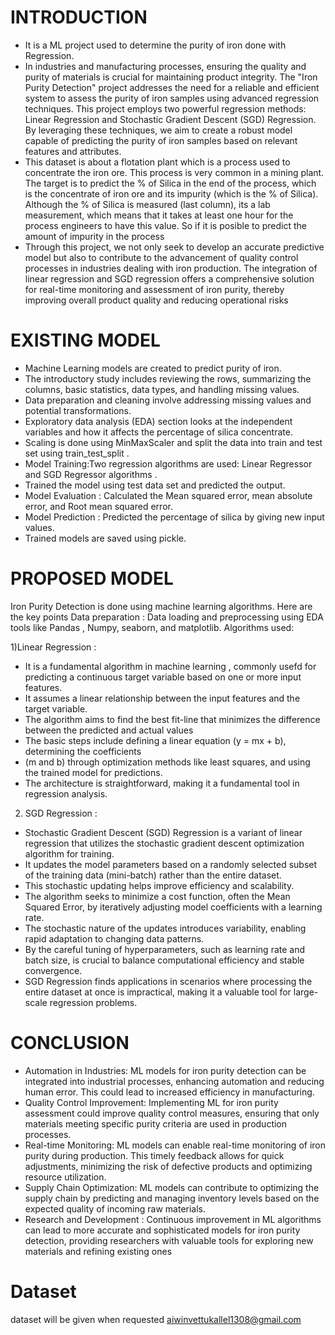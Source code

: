 # INTRODUCTION
* It is a ML project used to determine the purity of iron done with Regression.
* In industries and manufacturing processes, ensuring the quality and purity of materials is crucial for maintaining product integrity. The "Iron Purity Detection" project addresses the need for a reliable and efficient system to assess the purity of iron samples using advanced regression techniques. This project employs two powerful regression methods: Linear Regression and Stochastic Gradient Descent (SGD) Regression. By leveraging these techniques, we aim to create a robust model capable of predicting the purity of iron samples based on relevant features and attributes.
* This dataset is about a flotation plant which is a process used to concentrate the iron ore. This process is very common in a mining plant. The target is to predict the % of Silica in the end of the process, which is the concentrate of iron ore and its impurity (which is the % of Silica). Although the % of Silica is measured (last column), its a lab measurement, which means that it takes at least one hour for the process engineers to have this value. So if it is posible to predict the amount of impurity in the process 
* Through this project, we not only seek to develop an accurate predictive model but also to contribute to the advancement of quality control processes in industries dealing with iron production. The integration of linear regression and SGD regression offers a comprehensive solution for real-time monitoring and assessment of iron purity, thereby improving overall product quality and reducing operational risks

# EXISTING MODEL
* Machine Learning models are created to predict purity of iron.
* The introductory study includes reviewing the rows, summarizing the columns, basic statistics, data types, and handling missing values.
* Data preparation and cleaning involve addressing missing values and potential transformations. 
* Exploratory data analysis (EDA) section looks at the independent variables and how it affects the percentage of silica concentrate. 
* Scaling is done using MinMaxScaler and split the data into train and test set using train_test_split .
* Model Training:Two regression algorithms are used: Linear Regressor and SGD Regressor algorithms .
* Trained the model using test data set and predicted the output.
* Model Evaluation : Calculated the Mean squared error, mean absolute error, and Root mean squared error.
* Model Prediction : Predicted  the percentage of silica by giving new input values.
* Trained models are saved using  pickle.

# PROPOSED MODEL
Iron Purity Detection is done using machine learning algorithms. Here are the key points
Data preparation :  Data loading and preprocessing using EDA tools like Pandas , Numpy, seaborn, and matplotlib.
Algorithms used: 

1)Linear Regression : 
* It is a fundamental algorithm in machine learning , commonly usefd for predicting  a continuous target variable based on one or more input features. 
* It assumes a linear relationship between the input features and the target variable.
* The algorithm aims to find the best fit-line that minimizes the difference between the predicted and actual values
* The basic steps include defining a linear equation (y = mx + b), determining the coefficients 
* (m and b) through optimization methods like least squares, and using the trained model for predictions. 
* The architecture is straightforward, making it a fundamental tool in regression analysis.
2) SGD Regression :
* Stochastic Gradient Descent (SGD) Regression is a variant of linear regression that utilizes the stochastic gradient descent optimization algorithm  for training.  
* It updates the model parameters based on a randomly selected subset of the training data (mini-batch) rather than the entire dataset. 
* This stochastic updating helps improve efficiency and scalability.
* The algorithm seeks to minimize a cost function, often the Mean Squared Error, by iteratively adjusting model coefficients with a learning rate. 
* The stochastic nature of the updates introduces variability, enabling rapid adaptation to changing data patterns. 
* By the careful tuning of hyperparameters, such as learning rate and batch size, is crucial to balance computational efficiency and stable convergence. 
* SGD Regression finds applications in scenarios where processing the entire dataset at once is impractical, making it a valuable tool for large-scale regression problems.
      
# CONCLUSION
* Automation in Industries: ML models for iron purity detection can be integrated into industrial processes, enhancing automation and reducing human error. This could lead to increased     efficiency in manufacturing.
* Quality Control Improvement: Implementing ML for iron purity assessment could improve quality control measures, ensuring that only materials meeting specific purity criteria are used in production processes.
* Real-time Monitoring: ML models can enable real-time monitoring of iron purity during production. This timely feedback allows for quick adjustments, minimizing the risk of defective products and optimizing resource utilization.
* Supply Chain Optimization: ML models can contribute to optimizing the supply chain by predicting and managing inventory levels based on the expected quality of incoming raw materials.
* Research and Development : Continuous improvement in ML algorithms can lead to more accurate and sophisticated models for iron purity detection, providing researchers with valuable tools for exploring new materials and refining existing ones

# Dataset
dataset will be given when requested
aiwinvettukallel1308@gmail.com
